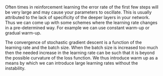 

Often times in reinforcement learning the error rate of the first few steps will be very large and may cause your parameters to oscillate. This is usually attributed to the lack of specificity of the deeper layers in your network. Thus we can come up with some schemes where the learning rate changes in a pre-determined way. For example we can use constant warm-up or gradual warm-up.

The convergence of stochastic gradient descent is a function of the learning rate and the batch size. When the batch size is increased too much then the needed increase in the learning rate can be such that it is beyond the possible curvature of the loss function. We thus introduce warm up as a means by which we can introduce large learning rates without the instability.
